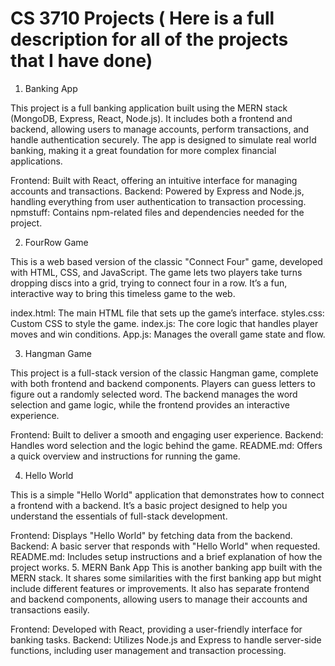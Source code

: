 # CS 3710 Projects ( Here is a full description for all of the projects that I have done)
1. Banking App
   
This project is a full banking application built using the MERN stack (MongoDB, Express, React, Node.js). It includes both a frontend and backend, allowing users to manage accounts, perform transactions, and handle authentication securely. The app is designed to simulate real world banking, making it a great foundation for more complex financial applications.

Frontend: Built with React, offering an intuitive interface for managing accounts and transactions.
Backend: Powered by Express and Node.js, handling everything from user authentication to transaction processing.
npmstuff: Contains npm-related files and dependencies needed for the project.

2. FourRow Game
   
This is a web based version of the classic "Connect Four" game, developed with HTML, CSS, and JavaScript. The game lets two players take turns dropping discs into a grid, trying to connect four in a row. It’s a fun, interactive way to bring this timeless game to the web.

index.html: The main HTML file that sets up the game’s interface.
styles.css: Custom CSS to style the game.
index.js: The core logic that handles player moves and win conditions.
App.js: Manages the overall game state and flow.

3. Hangman Game
   
This project is a full-stack version of the classic Hangman game, complete with both frontend and backend components. Players can guess letters to figure out a randomly selected word. The backend manages the word selection and game logic, while the frontend provides an interactive experience.

Frontend: Built to deliver a smooth and engaging user experience.
Backend: Handles word selection and the logic behind the game.
README.md: Offers a quick overview and instructions for running the game.

4. Hello World
   
This is a simple "Hello World" application that demonstrates how to connect a frontend with a backend. It’s a basic project designed to help you understand the essentials of full-stack development.

Frontend: Displays "Hello World" by fetching data from the backend.
Backend: A basic server that responds with "Hello World" when requested.
README.md: Includes setup instructions and a brief explanation of how the project works.
5. MERN Bank App
This is another banking app built with the MERN stack. It shares some similarities with the first banking app but might include different features or improvements. It also has separate frontend and backend components, allowing users to manage their accounts and transactions easily.

Frontend: Developed with React, providing a user-friendly interface for banking tasks.
Backend: Utilizes Node.js and Express to handle server-side functions, including user management and transaction processing.
